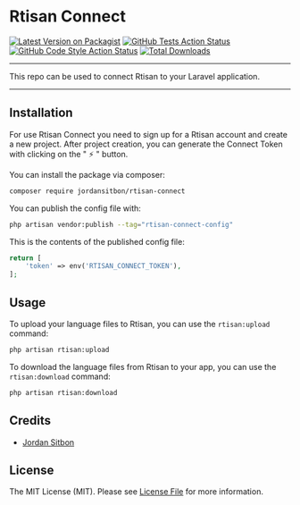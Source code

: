 # Rtisan Connect

[![Latest Version on Packagist](https://img.shields.io/packagist/v/jordansitbon/rtisan-connect.svg?style=flat-square)](https://packagist.org/packages/jordansitbon/rtisan-connect)
[![GitHub Tests Action Status](https://img.shields.io/github/workflow/status/jordansitbon/rtisan-connect/run-tests?label=tests)](https://github.com/jordansitbon/rtisan-connect/actions?query=workflow%3Arun-tests+branch%3Amain)
[![GitHub Code Style Action Status](https://img.shields.io/github/workflow/status/jordansitbon/rtisan-connect/Fix%20PHP%20code%20style%20issues?label=code%20style)](https://github.com/jordansitbon/rtisan-connect/actions?query=workflow%3A"Fix+PHP+code+style+issues"+branch%3Amain)
[![Total Downloads](https://img.shields.io/packagist/dt/jordansitbon/rtisan-connect.svg?style=flat-square)](https://packagist.org/packages/jordansitbon/rtisan-connect)
<!--delete-->

---

This repo can be used to connect Rtisan to your Laravel application.
<!--delete-->

---

## Installation

For use Rtisan Connect you need to sign up for a Rtisan account and create a new project.
After project creation, you can generate the Connect Token with clicking on the " ⚡️ " button.

You can install the package via composer:

```bash
composer require jordansitbon/rtisan-connect
```

You can publish the config file with:

```bash
php artisan vendor:publish --tag="rtisan-connect-config"
```

This is the contents of the published config file:

```php
return [
    'token' => env('RTISAN_CONNECT_TOKEN'),
];
```

## Usage

To upload your language files to Rtisan, you can use the `rtisan:upload` command:

```bash
php artisan rtisan:upload
```

To download the language files from Rtisan to your app, you can use the `rtisan:download` command:

```bash
php artisan rtisan:download
```

[//]: # (## Changelog)

[//]: # (Please see [CHANGELOG]&#40;CHANGELOG.md&#41; for more information on what has changed recently.)

[//]: # (## Contributing)

[//]: # (Please see [CONTRIBUTING]&#40;CONTRIBUTING.md&#41; for details.)

[//]: # (## Security Vulnerabilities)

[//]: # (Please review [our security policy]&#40;../../security/policy&#41; on how to report security vulnerabilities.)

## Credits

- [Jordan Sitbon](https://github.com/jordansitbon)

## License

The MIT License (MIT). Please see [License File](LICENSE.md) for more information.
